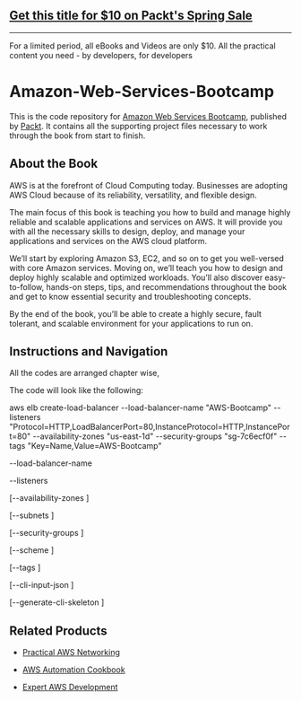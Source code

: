 ## [Get this title for $10 on Packt's Spring Sale](https://www.packt.com/B07263?utm_source=github&utm_medium=packt-github-repo&utm_campaign=spring_10_dollar_2022)
-----
For a limited period, all eBooks and Videos are only $10. All the practical content you need \- by developers, for developers

# Amazon-Web-Services-Bootcamp
This is the code repository for [Amazon Web Services Bootcamp](https://www.packtpub.com/virtualization-and-cloud/aws-bootcamp), published by [Packt](https://www.packtpub.com/?utm_source=github). It contains all the supporting project files necessary to work through the book from start to finish.
## About the Book
AWS is at the forefront of Cloud Computing today. Businesses are adopting AWS Cloud because of its reliability, versatility, and flexible design.

The main focus of this book is teaching you how to build and manage highly reliable and scalable applications and services on AWS. It will provide you with all the necessary skills to design, deploy, and manage your applications and services on the AWS cloud platform.

We’ll start by exploring Amazon S3, EC2, and so on to get you well-versed with core Amazon services. Moving on, we’ll teach you how to design and deploy highly scalable and optimized workloads. You’ll also discover easy-to-follow, hands-on steps, tips, and recommendations throughout the book and get to know essential security and troubleshooting concepts.

By the end of the book, you’ll be able to create a highly secure, fault tolerant, and scalable environment for your applications to run on.
## Instructions and Navigation
All the codes are arranged chapter wise,



The code will look like the following:

aws elb create-load-balancer --load-balancer-name "AWS-Bootcamp" --listeners
"Protocol=HTTP,LoadBalancerPort=80,InstanceProtocol=HTTP,InstancePort=80" --availability-zones "us-east-1d" --security-groups
"sg-7c6ecf0f" --tags "Key=Name,Value=AWS-Bootcamp"

--load-balancer-name <value>
  
--listeners <value>
  
[--availability-zones <value>]
  
[--subnets <value>]
  
[--security-groups <value>]
  
[--scheme <value>]
  
[--tags <value>]
  
[--cli-input-json <value>]
  
[--generate-cli-skeleton <value>]
  



## Related Products
* [Practical AWS Networking](https://www.packtpub.com/virtualization-and-cloud/practical-aws-networking)

* [AWS Automation Cookbook](https://www.packtpub.com/virtualization-and-cloud/aws-automation-cookbook)

* [Expert AWS Development](https://www.packtpub.com/virtualization-and-cloud/expert-aws-development)

